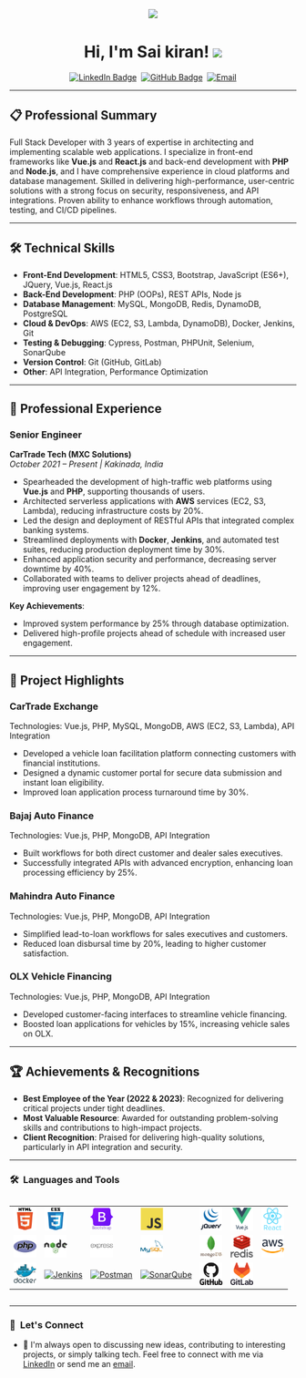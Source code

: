 <p align="center"><img src="https://media.giphy.com/media/M9gbBd9nbDrOTu1Mqx/giphy.gif" width="100"/></p>

<h1 align="center">Hi, I'm Sai kiran! <img src="https://media.giphy.com/media/hvRJCLFzcasrR4ia7z/giphy.gif" width="40"></h1>

<p align="center">
  <a href="https://www.linkedin.com/in/sai-kiran-malladi"><img src="https://img.shields.io/badge/LinkedIn-blue?style=for-the-badge&logo=linkedin&logoColor=white" alt="LinkedIn Badge"></a>&nbsp;
  <a href="https://github.com/saikiran3321"><img src="https://img.shields.io/github/followers/saikiran3321?label=Follow&style=for-the-badge" alt="GitHub Badge"></a>&nbsp;
  <a href="mailto:kiransaikiran057@gmail.com"><img src="https://img.shields.io/badge/Email-me-blue?style=for-the-badge&logo=gmail&logoColor=white" alt="Email"></a>
</p>

---

## 📋 Professional Summary

Full Stack Developer with 3 years of expertise in architecting and implementing scalable web applications. I specialize in front-end frameworks like **Vue.js** and **React.js** and back-end development with **PHP** and **Node.js**, and I have comprehensive experience in cloud platforms and database management. Skilled in delivering high-performance, user-centric solutions with a strong focus on security, responsiveness, and API integrations. Proven ability to enhance workflows through automation, testing, and CI/CD pipelines.

---

## 🛠 Technical Skills

- **Front-End Development**: HTML5, CSS3, Bootstrap, JavaScript (ES6+), JQuery, Vue.js, React.js  
- **Back-End Development**: PHP (OOPs), REST APIs, Node js 
- **Database Management**: MySQL, MongoDB, Redis, DynamoDB, PostgreSQL  
- **Cloud & DevOps**: AWS (EC2, S3, Lambda, DynamoDB), Docker, Jenkins, Git  
- **Testing & Debugging**: Cypress, Postman, PHPUnit, Selenium, SonarQube  
- **Version Control**: Git (GitHub, GitLab)  
- **Other**: API Integration, Performance Optimization  

---

## 💼 Professional Experience

### **Senior Engineer**  
**CarTrade Tech (MXC Solutions)**  
*October 2021 – Present | Kakinada, India*

- Spearheaded the development of high-traffic web platforms using **Vue.js** and **PHP**, supporting thousands of users.  
- Architected serverless applications with **AWS** services (EC2, S3, Lambda), reducing infrastructure costs by 20%.  
- Led the design and deployment of RESTful APIs that integrated complex banking systems.  
- Streamlined deployments with **Docker**, **Jenkins**, and automated test suites, reducing production deployment time by 30%.  
- Enhanced application security and performance, decreasing server downtime by 40%.  
- Collaborated with teams to deliver projects ahead of deadlines, improving user engagement by 12%.  

**Key Achievements**:  
- Improved system performance by 25% through database optimization.  
- Delivered high-profile projects ahead of schedule with increased user engagement.  

---

## 🚀 Project Highlights

### **CarTrade Exchange**  
Technologies: Vue.js, PHP, MySQL, MongoDB, AWS (EC2, S3, Lambda), API Integration  
- Developed a vehicle loan facilitation platform connecting customers with financial institutions.  
- Designed a dynamic customer portal for secure data submission and instant loan eligibility.  
- Improved loan application process turnaround time by 30%.  

### **Bajaj Auto Finance**  
Technologies: Vue.js, PHP, MongoDB, API Integration  
- Built workflows for both direct customer and dealer sales executives.  
- Successfully integrated APIs with advanced encryption, enhancing loan processing efficiency by 25%.  

### **Mahindra Auto Finance**  
Technologies: Vue.js, PHP, MongoDB, API Integration  
- Simplified lead-to-loan workflows for sales executives and customers.  
- Reduced loan disbursal time by 20%, leading to higher customer satisfaction.  

### **OLX Vehicle Financing**  
Technologies: Vue.js, PHP, MongoDB, API Integration  
- Developed customer-facing interfaces to streamline vehicle financing.  
- Boosted loan applications for vehicles by 15%, increasing vehicle sales on OLX.  

---

## 🏆 Achievements & Recognitions

- **Best Employee of the Year (2022 & 2023)**: Recognized for delivering critical projects under tight deadlines.  
- **Most Valuable Resource**: Awarded for outstanding problem-solving skills and contributions to high-impact projects.  
- **Client Recognition**: Praised for delivering high-quality solutions, particularly in API integration and security.  

---

### 🛠 &nbsp;Languages and Tools

<div style="overflow-x: auto; white-space: nowrap;">
<table align="center">
  <tr>
    <td>
      <a href="https://developer.mozilla.org/en-US/docs/Web/HTML" target="_blank" rel="noreferrer">
        <img src="https://raw.githubusercontent.com/devicons/devicon/master/icons/html5/html5-original-wordmark.svg" alt="HTML5" width="40" height="40"/>
      </a>
    </td>
    <td>
      <a href="https://www.w3schools.com/css/" target="_blank" rel="noreferrer">
        <img src="https://raw.githubusercontent.com/devicons/devicon/master/icons/css3/css3-original-wordmark.svg" alt="CSS3" width="40" height="40"/>
      </a>
    </td>
    <td>
      <a href="https://getbootstrap.com/" target="_blank" rel="noreferrer">
        <img src="https://raw.githubusercontent.com/devicons/devicon/master/icons/bootstrap/bootstrap-original-wordmark.svg" alt="Bootstrap" width="40" height="40"/>
      </a>
    </td>
    <td>
      <a href="https://developer.mozilla.org/en-US/docs/Web/JavaScript" target="_blank" rel="noreferrer">
        <img src="https://raw.githubusercontent.com/devicons/devicon/master/icons/javascript/javascript-original.svg" alt="JavaScript" width="40" height="40"/>
      </a>
    </td>
    <td>
      <a href="https://jquery.com/" target="_blank" rel="noreferrer">
        <img src="https://raw.githubusercontent.com/devicons/devicon/master/icons/jquery/jquery-original-wordmark.svg" alt="jQuery" width="40" height="40"/>
      </a>
    </td>
    <td>
      <a href="https://vuejs.org/" target="_blank" rel="noreferrer">
        <img src="https://raw.githubusercontent.com/devicons/devicon/master/icons/vuejs/vuejs-original-wordmark.svg" alt="Vue.js" width="40" height="40"/>
      </a>
    </td>
    <td>
      <a href="https://reactjs.org/" target="_blank" rel="noreferrer">
        <img src="https://raw.githubusercontent.com/devicons/devicon/master/icons/react/react-original-wordmark.svg" alt="React.js" width="40" height="40"/>
      </a>
    </td>
  </tr>
  <tr>
    <td>
      <a href="https://www.php.net/" target="_blank" rel="noreferrer">
        <img src="https://raw.githubusercontent.com/devicons/devicon/master/icons/php/php-original.svg" alt="PHP" width="40" height="40"/>
      </a>
    </td>
    <td>
      <a href="https://nodejs.org/" target="_blank" rel="noreferrer">
        <img src="https://raw.githubusercontent.com/devicons/devicon/master/icons/nodejs/nodejs-original-wordmark.svg" alt="Node.js" width="40" height="40"/>
      </a>
    </td>
    <td>
      <a href="https://expressjs.com/" target="_blank" rel="noreferrer">
        <img src="https://raw.githubusercontent.com/devicons/devicon/master/icons/express/express-original-wordmark.svg" alt="Express.js" width="40" height="40"/>
      </a>
    </td>
    <td>
      <a href="https://www.mysql.com/" target="_blank" rel="noreferrer">
        <img src="https://raw.githubusercontent.com/devicons/devicon/master/icons/mysql/mysql-original-wordmark.svg" alt="MySQL" width="40" height="40"/>
      </a>
    </td>
    <td>
      <a href="https://www.mongodb.com/" target="_blank" rel="noreferrer">
        <img src="https://raw.githubusercontent.com/devicons/devicon/master/icons/mongodb/mongodb-original-wordmark.svg" alt="MongoDB" width="40" height="40"/>
      </a>
    </td>
    <td>
      <a href="https://redis.io/" target="_blank" rel="noreferrer">
        <img src="https://raw.githubusercontent.com/devicons/devicon/master/icons/redis/redis-original-wordmark.svg" alt="Redis" width="40" height="40"/>
      </a>
    </td>
    <td>
      <a href="https://aws.amazon.com/" target="_blank" rel="noreferrer">
        <img src="https://raw.githubusercontent.com/devicons/devicon/master/icons/amazonwebservices/amazonwebservices-original-wordmark.svg" alt="AWS" width="40" height="40"/>
      </a>
    </td>
  </tr>
  <tr>
    <td>
      <a href="https://www.docker.com/" target="_blank" rel="noreferrer">
        <img src="https://raw.githubusercontent.com/devicons/devicon/master/icons/docker/docker-original-wordmark.svg" alt="Docker" width="40" height="40"/>
      </a>
    </td>
    <td>
      <a href="https://www.jenkins.io/" target="_blank" rel="noreferrer">
        <img src="https://www.vectorlogo.zone/logos/jenkins/jenkins-icon.svg" alt="Jenkins" width="40" height="40"/>
      </a>
    </td>
    <td>
      <a href="https://www.postman.com/" target="_blank" rel="noreferrer">
        <img src="https://www.vectorlogo.zone/logos/getpostman/getpostman-icon.svg" alt="Postman" width="40" height="40"/>
      </a>
    </td>
    <td>
      <a href="https://sonarqube.org/" target="_blank" rel="noreferrer">
        <img src="https://github.com/gilbarbara/logos/blob/main/logos/sonarqube.svg" alt="SonarQube" width="40" height="40"/>
      </a>
    </td>
    <td>
      <a href="https://github.com/" target="_blank" rel="noreferrer">
        <img src="https://raw.githubusercontent.com/devicons/devicon/master/icons/github/github-original-wordmark.svg" alt="GitHub" width="40" height="40"/>
      </a>
    </td>
    <td>
      <a href="https://gitlab.com/" target="_blank" rel="noreferrer">
        <img src="https://raw.githubusercontent.com/devicons/devicon/master/icons/gitlab/gitlab-original-wordmark.svg" alt="GitLab" width="40" height="40"/>
      </a>
    </td>
  </tr>
</table>
</div>

---

### 🤝 &nbsp;Let's Connect

- 💬 I'm always open to discussing new ideas, contributing to interesting projects, or simply talking tech. Feel free to connect with me via [LinkedIn](https://www.linkedin.com/in/sai-kiran-malladi) or send me an [email](mailto:kiransaikiran057@gmail.com).
